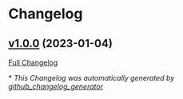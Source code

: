 # Changelog

## [v1.0.0](https://github.com/sectsect/solidjs-boilerplate/tree/v1.0.0) (2023-01-04)

[Full Changelog](https://github.com/sectsect/solidjs-boilerplate/compare/4f943eda12f4cdc3917c9ad60f7bc5b7f8006520...v1.0.0)



\* *This Changelog was automatically generated by [github_changelog_generator](https://github.com/github-changelog-generator/github-changelog-generator)*
